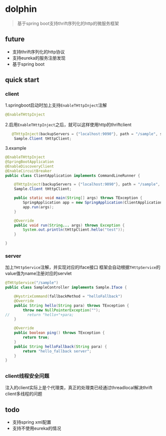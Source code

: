 # dolphin
>基于spring boot支持thrift序列化的http的微服务框架

## future
- 支持thrift序列化的http协议
- 支持eureka的服务注册发现
- 基于spring boot


## quick start
### client
1.springboot启动时加上支持`EnableTHttpInject`注解
```java
@EnableTHttpInject
```
2.启用`EnableTHttpInject`之后，就可以这样使用http的thriftclient

```java
   @THttpInject(backupServers = {"localhost:9090"}, path = "/sample", serviceName = "dolphin-server")
    Sample.Client tHttpClient;

```

3.example
```java
@EnableTHttpInject
@SpringBootApplication
@EnableDiscoveryClient
@EnableCircuitBreaker
public class ClientApplication implements CommandLineRunner {

    @THttpInject(backupServers = {"localhost:9090"}, path = "/sample", serviceName = "dolphin-server")
    Sample.Client tHttpClient;

    public static void main(String[] args) throws TException {
        SpringApplication app = new SpringApplication(ClientApplication.class);
        app.run(args);
    }

    @Override
    public void run(String... args) throws Exception {
        System.out.println(tHttpClient.hello("test"));
    }

}
```

### server
加上`THttpService`注解，并实现对应的Iface接口
框架会自动根据`THttpService`的value值为name注册对应的servlet

```java
@THttpService("/sample")
public class SampleController implements Sample.Iface {

    @HystrixCommand(fallbackMethod = "helloFallback")
    @Override
    public String hello(String para) throws TException {
        throw new NullPointerException("");
//        return "hello+"+para;
    }

    @Override
    public boolean ping() throws TException {
        return true;
    }
    public String helloFallback(String para) {
        return "hello_fallback server";
    }
}

```

## 
### client线程安全问题
注入的client实际上是个代理类，真正的处理类已经通过threadlocal解决thrift client多线程的问题

## todo
- 支持spring xml配置
- 支持不使用eureka的情况
